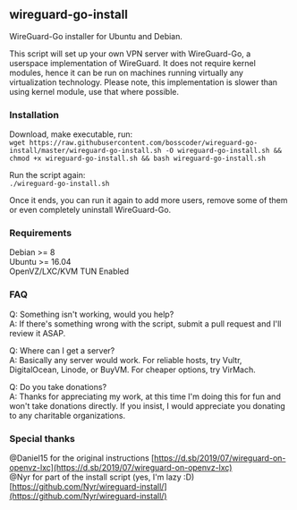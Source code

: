 ## wireguard-go-install
WireGuard-Go installer for Ubuntu and Debian.

This script will set up your own VPN server with WireGuard-Go, a userspace implementation of WireGuard. It does not require kernel modules, hence it can be run on machines running virtually any virtualization technology. Please note, this implementation is slower than using kernel module, use that where possible.

### Installation
Download, make executable, run:  
`wget https://raw.githubusercontent.com/bosscoder/wireguard-go-install/master/wireguard-go-install.sh -O wireguard-go-install.sh && chmod +x wireguard-go-install.sh && bash wireguard-go-install.sh`

Run the script again:  
`./wireguard-go-install.sh`

Once it ends, you can run it again to add more users, remove some of them or even completely uninstall WireGuard-Go.

### Requirements
Debian >= 8  
Ubuntu >= 16.04  
OpenVZ/LXC/KVM
TUN Enabled

### FAQ
Q: Something isn't working, would you help?  
A: If there's something wrong with the script, submit a pull request and I'll review it ASAP.

Q: Where can I get a server?  
A: Basically any server would work. For reliable hosts, try Vultr, DigitalOcean, Linode, or BuyVM. For cheaper options, try VirMach.

Q: Do you take donations?  
A: Thanks for appreciating my work, at this time I'm doing this for fun and won't take donations directly. If you insist, I would appreciate you donating to any charitable organizations.

### Special thanks
@Daniel15 for the original instructions [https://d.sb/2019/07/wireguard-on-openvz-lxc](https://d.sb/2019/07/wireguard-on-openvz-lxc)  
@Nyr for part of the install script (yes, I'm lazy :D) [https://github.com/Nyr/wireguard-install/](https://github.com/Nyr/wireguard-install/)
